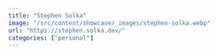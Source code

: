 ```yaml
---
title: "Stephen Solka"
image: "/src/content/showcase/_images/stephen-solka.webp"
url: "https://stephen.solka.dev/"
categories: ["personal"]
---
```

